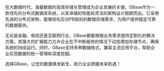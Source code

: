 在大数据时代，海量数据的高效存储与管理成为企业发展的关键。GBase作为一款领先的分布式数据库系统，以其卓越的性能和灵活的架构设计脱颖而出。它采用先进的分布式架构，能够轻松应对PB级别的数据存储需求，为用户提供稳定可靠的数据服务。

无论是金融、电信还是互联网行业，GBase都能根据业务需求提供定制化的解决方案。其强大的扩展能力允许企业在不中断服务的情况下动态增加存储节点，确保系统的持续运行。同时，GBase支持多种数据格式，兼容主流应用平台，帮助企业实现数据的统一管理和深度挖掘。

选择GBase，让您的数据焕发新生，助力企业把握未来机遇！
